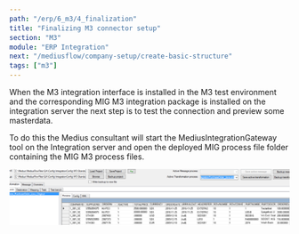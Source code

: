 ```yaml
---
path: "/erp/6_m3/4_finalization"
title: "Finalizing M3 connector setup"
section: "M3"
module: "ERP Integration"
next: "/mediusflow/company-setup/create-basic-structure"
tags: ["m3"]
---
```


When the M3 integration interface is installed in the M3 test environment and the corresponding MIG M3 integration package is installed on the integration server the next step is to test the connection and preview some masterdata.

To do this the Medius consultant will start the MediusIntegrationGateway tool on the Integration server and open the deployed MIG process file folder containing the MIG M3 process files. 

![MIG preview](../../images/MIG-M3.png)
